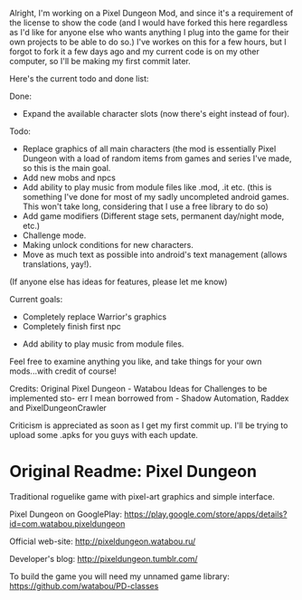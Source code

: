 Alright, I'm working on a Pixel Dungeon Mod, and since it's a requirement of the license to show the code (and I would have forked this here regardless as I'd like for anyone else who wants anything I plug into the game for their own projects to be able to do so.) I've workes on this for a few hours, but I forgot to fork it a few days ago and my current code is on my other computer, so I'll be making my first commit later.

Here's the current todo and done list:

Done:
+ Expand the available character slots (now there's eight instead of four).

Todo:
* Replace graphics of all main characters (the mod is essentially Pixel Dungeon with a load of random items from games and series I've made, so this is the main goal.
* Add new mobs and npcs
* Add ability to play music from module files like .mod, .it etc. (this is something I've done for most of my sadly uncompleted android games. This won't take long, considering that I use a free library to do so)
* Add game modifiers (Different stage sets, permanent day/night mode, etc.)
* Challenge mode.
* Making unlock conditions for new characters.
* Move as much text as possible into android's text management (allows translations, yay!).

(If anyone else has ideas for features, please let me know)

Current goals:
* Completely replace Warrior's graphics
* Completely finish first npc
+ Add ability to play music from module files.

Feel free to examine anything you like, and take things for your own mods...with credit of course!

Credits:
Original Pixel Dungeon - Watabou
Ideas for Challenges to be implemented sto- err I mean borrowed from - Shadow Automation, Raddex and PixelDungeonCrawler

Criticism is appreciated as soon as I get my first commit up. I'll be trying to upload some .apks for you guys with each update.

Original Readme:
Pixel Dungeon
=============

Traditional roguelike game with pixel-art graphics and simple interface.

Pixel Dungeon on GooglePlay: 
https://play.google.com/store/apps/details?id=com.watabou.pixeldungeon

Official web-site: 
http://pixeldungeon.watabou.ru/

Developer's blog: 
http://pixeldungeon.tumblr.com/

To build the game you will need my unnamed game library:
https://github.com/watabou/PD-classes
